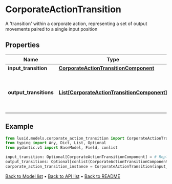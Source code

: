 # CorporateActionTransition

A 'transition' within a corporate action, representing a set of output movements paired to a single input position
## Properties
Name | Type | Description | Notes
------------ | ------------- | ------------- | -------------
**input_transition** | [**CorporateActionTransitionComponent**](CorporateActionTransitionComponent.md) |  | [optional] 
**output_transitions** | [**List[CorporateActionTransitionComponent]**](CorporateActionTransitionComponent.md) | What will be generated relative to the input transition | [optional] 
## Example

```python
from lusid.models.corporate_action_transition import CorporateActionTransition
from typing import Any, Dict, List, Optional
from pydantic.v1 import BaseModel, Field, conlist

input_transition: Optional[CorporateActionTransitionComponent] = # Replace with your value
output_transitions: Optional[conlist(CorporateActionTransitionComponent)] = # Replace with your value
corporate_action_transition_instance = CorporateActionTransition(input_transition=input_transition, output_transitions=output_transitions)

```

[Back to Model list](../README.md#documentation-for-models) &#8226; [Back to API list](../README.md#documentation-for-api-endpoints) &#8226; [Back to README](../README.md)


